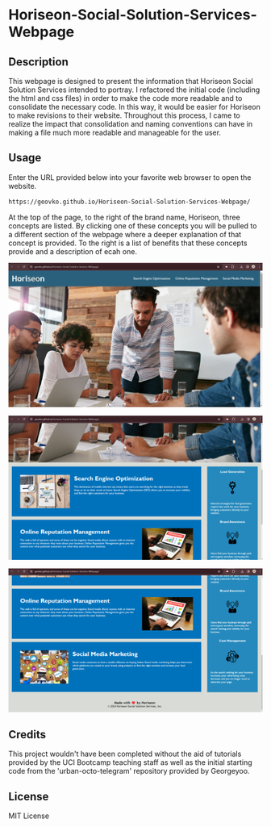 # Horiseon-Social-Solution-Services-Webpage

## Description

This webpage is designed to present the information that Horiseon Social Solution Services intended to portray. I refactored the initial code (including the html and css files) in order to make the code more readable and to consolidate the necessary code. In this way, it would be easier for Horiseon to make revisions to their website. Throughout this process, I came to realize the impact that consolidation and naming conventions can have in making a file much more readable and manageable for the user.

## Usage

Enter the URL provided below into your favorite web browser to open the website. 
  ```md
https://geovko.github.io/Horiseon-Social-Solution-Services-Webpage/
  ```

At the top of the page, to the right of the brand name, Horiseon, three concepts are listed. By clicking one of these concepts you will be pulled to a different section of the webpage where a deeper explanation of that concept is provided. To the right is a list of benefits that these concepts provide and a description of ecah one. 

![Horiseon Website, screenshot one of three](Assets/images/Screenshot%201.a.png)

![Horiseon Website, screenshot two of three](Assets/images/Screenshot%201.b.png)

![Horiseon Website, screenshot three of three](Assets/images/Screenshot%201.c.png)


## Credits

This project wouldn't have been completed without the aid of tutorials provided by the UCI Bootcamp teaching staff as well as the initial starting code from the 'urban-octo-telegram' repository provided by Georgeyoo.

## License

MIT License
